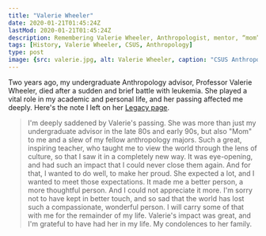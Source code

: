```yaml
---
title: "Valerie Wheeler"
date: 2020-01-21T01:45:24Z
lastMod: 2020-01-21T01:45:24Z
description: Remembering Valerie Wheeler, Anthropologist, mentor, “mom”.
tags: [History, Valerie Wheeler, CSUS, Anthropology]
type: post
image: {src: valerie.jpg, alt: Valerie Wheeler, caption: "CSUS Anthropology department picnic, 1991", width: 293, class: "right frame" }
---
```


Two years ago, my undergraduate Anthropology advisor, Professor Valerie Wheeler,
died after a sudden and brief battle with leukemia. She played a vital role
in my academic and personal life, and her passing affected me deeply. Here's
the note I left on her [Legacy page].

> I'm deeply saddened by Valerie's passing. She was more than just my
> undergraduate advisor in the late 80s and early 90s, but also "Mom" to me and
> a slew of my fellow anthropology majors. Such a great, inspiring teacher, who
> taught me to view the world through the lens of culture, so that I saw it in a
> completely new way. It was eye-opening, and had such an impact that I could
> never close them again. And for that, I wanted to do well, to make her proud.
> She expected a lot, and I wanted to meet those expectations. It made me a
> better person, a more thoughtful person. And I could not appreciate it more.
> I'm sorry not to have kept in better touch, and so sad that the world has lost
> such a compassionate, wonderful person. I will carry some of that with me for
> the remainder of my life. Valerie's impact was great, and I'm grateful to have
> had her in my life. My condolences to her family.

  [Legacy page]: https://www.legacy.com/obituaries/name/valerie-wheeler-obituary?pid=183669514
    "Valerie Wheeler 1940 – 2017"
